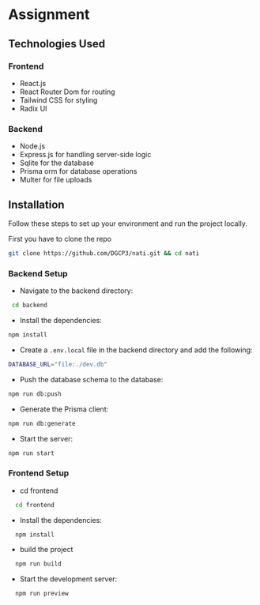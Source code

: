 # Assignment

## Technologies Used

### Frontend

- React.js
- React Router Dom for routing
- Tailwind CSS for styling
- Radix UI

### Backend

- Node.js
- Express.js for handling server-side logic
- Sqlite for the database
- Prisma orm for database operations
- Multer for file uploads

## Installation

Follow these steps to set up your environment and run the project locally.

First you have to clone the repo

```bash
git clone https://github.com/DGCP3/nati.git && cd nati
```

### Backend Setup

- Navigate to the backend directory:

```bash
 cd backend
```

- Install the dependencies:

```bash
npm install
```

- Create a `.env.local` file in the backend directory and add the following:

```bash
DATABASE_URL="file:./dev.db"
```

- Push the database schema to the database:

```bash
npm run db:push
```

- Generate the Prisma client:

```bash
npm run db:generate
```

- Start the server:

```bash
npm run start
```

### Frontend Setup

- cd frontend

```bash
  cd frontend
```

- Install the dependencies:

```bash
  npm install
```

- build the project

```bash
  npm run build
```

- Start the development server:

```bash
  npm run preview
```
